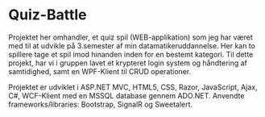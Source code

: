 # Quiz-Battle

Projektet her omhandler, et quiz spil (WEB-applikation) som jeg har været med til at udvikle på 3.semester af min datamatikeruddannelse.
Her kan to spillere tage et spil imod hinanden inden for en bestemt kategori. Til dette projekt, har vi i gruppen lavet et krypteret login system og håndtering af samtidighed, samt en WPF-Klient til CRUD operationer.

Projektet er udviklet i ASP.NET MVC, HTML5, CSS, Razor, JavaScript, Ajax, C#, WCF-Klient med en MSSQL database gennem ADO.NET. 
Anvendte frameworks/libraries: Bootstrap, SignalR og Sweetalert.
